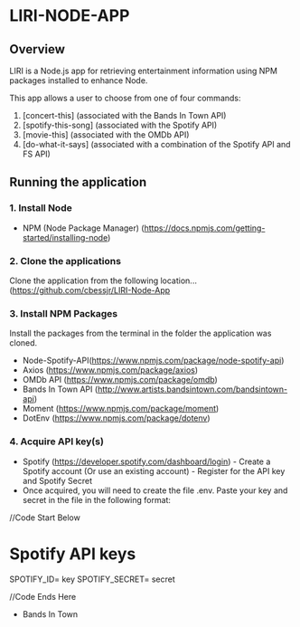 # LIRI-NODE-APP


## Overview
LIRI is a Node.js app for retrieving entertainment information using NPM packages installed to enhance Node.

This app allows a user to choose from one of four commands:

1. [concert-this] (associated with the Bands In Town API)<br>
2. [spotify-this-song] (associated with the Spotify API)<br>
3. [movie-this] (associated with the OMDb API)<br>
4. [do-what-it-says] (associated with a combination of the Spotify API and FS API)



## Running the application
### 1. Install Node

- NPM (Node Package Manager) (https://docs.npmjs.com/getting-started/installing-node)


### 2. Clone the applications

  Clone the application from the following location... (https://github.com/cbessjr/LIRI-Node-App

### 3. Install NPM Packages

  Install the packages from the terminal in the folder the application was cloned.

- Node-Spotify-API(https://www.npmjs.com/package/node-spotify-api)
- Axios (https://www.npmjs.com/package/axios)
- OMDb API (https://www.npmjs.com/package/omdb)
- Bands In Town API (http://www.artists.bandsintown.com/bandsintown-api)
- Moment (https://www.npmjs.com/package/moment)
- DotEnv (https://www.npmjs.com/package/dotenv)


### 4. Acquire API key(s)

 - Spotify (https://developer.spotify.com/dashboard/login)
        - Create a Spotify account (Or use an existing account)
        - Register for the API key and Spotify Secret
 - Once acquired, you will need to create the file .env. Paste your key and secret in the file in the following format:
 
//Code Start Below
 # Spotify API keys

SPOTIFY_ID= key
SPOTIFY_SECRET= secret

//Code Ends Here


- Bands In Town
